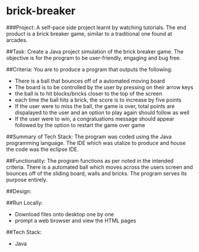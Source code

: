 # brick-breaker

###Project: A self-pace side project learnt by watching tutorials. The end product is a brick breaker game, similar to a traditional one found at arcades.

##Task: Create a Java project simulation of the brick breaker game. The objective is for the program to be user-friendly, engaging and bug free.

##Criteria: You are to produce a program that outputs the following:
- There is a ball that bounces off of a automated moving board
- The board is to be controlled by the user by pressing on their arrow keys
- the ball is to hit blocks/bricks closer to the top of the screen
- each time the ball hits a brick, the score is to increase by five points
- If the user were to miss the ball, the game is over, total points are dispalayed to the user and an option to play again should follow as well
- If the user were to win, a congratuations message should appear followed by the option to restart the game over game

##Summary of Tech Stack: The program was coded using the Java programming language. The IDE which was utalize to produce and house the code was the eclipse IDE.

##Functionality: The program functions as per noted in the intended criteria. There is a automated ball which moves across the users screen and bounces off of the sliding board, walls and bricks. The program serves its purpose entirely. 

##Design:

##Run Locally:
- Download files onto desktop one by one
- prompt a web browser and view the HTML pages

##Tech Stack:
- Java

